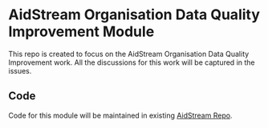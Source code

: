 # AidStream Organisation Data Quality Improvement Module

This repo is created to focus on the AidStream Organisation Data Quality Improvement work. All the discussions for this work will be captured in the issues. 

## Code

Code for this module will be maintained in existing [AidStream Repo](https://github.com/younginnovations/aidstream).

